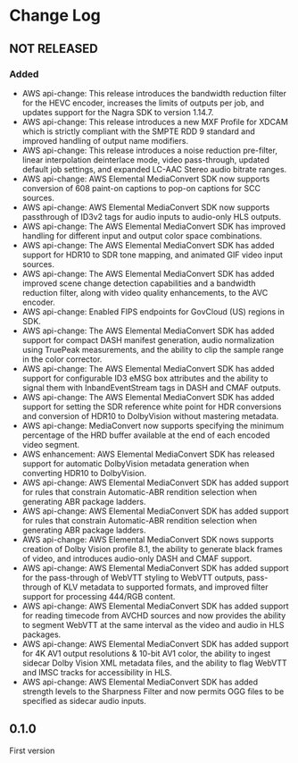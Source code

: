 # Change Log

## NOT RELEASED

### Added

- AWS api-change: This release introduces the bandwidth reduction filter for the HEVC encoder, increases the limits of outputs per job, and updates support for the Nagra SDK to version 1.14.7.
- AWS api-change: This release introduces a new MXF Profile for XDCAM which is strictly compliant with the SMPTE RDD 9 standard and improved handling of output name modifiers.
- AWS api-change: This release introduces a noise reduction pre-filter, linear interpolation deinterlace mode, video pass-through, updated default job settings, and expanded LC-AAC Stereo audio bitrate ranges.
- AWS api-change: AWS Elemental MediaConvert SDK now supports conversion of 608 paint-on captions to pop-on captions for SCC sources.
- AWS api-change: AWS Elemental MediaConvert SDK now supports passthrough of ID3v2 tags for audio inputs to audio-only HLS outputs.
- AWS api-change: The AWS Elemental MediaConvert SDK has improved handling for different input and output color space combinations.
- AWS api-change: The AWS Elemental MediaConvert SDK has added support for HDR10 to SDR tone mapping, and animated GIF video input sources.
- AWS api-change: The AWS Elemental MediaConvert SDK has added improved scene change detection capabilities and a bandwidth reduction filter, along with video quality enhancements, to the AVC encoder.
- AWS api-change: Enabled FIPS endpoints for GovCloud (US) regions in SDK.
- AWS api-change: The AWS Elemental MediaConvert SDK has added support for compact DASH manifest generation, audio normalization using TruePeak measurements, and the ability to clip the sample range in the color corrector.
- AWS api-change: The AWS Elemental MediaConvert SDK has added support for configurable ID3 eMSG box attributes and the ability to signal them with InbandEventStream tags in DASH and CMAF outputs.
- AWS api-change: The AWS Elemental MediaConvert SDK has added support for setting the SDR reference white point for HDR conversions and conversion of HDR10 to DolbyVision without mastering metadata.
- AWS api-change: MediaConvert now supports specifying the minimum percentage of the HRD buffer available at the end of each encoded video segment.
- AWS enhancement: AWS Elemental MediaConvert SDK has released support for automatic DolbyVision metadata generation when converting HDR10 to DolbyVision.
- AWS api-change: AWS Elemental MediaConvert SDK has added support for rules that constrain Automatic-ABR rendition selection when generating ABR package ladders.
- AWS api-change: AWS Elemental MediaConvert SDK has added support for rules that constrain Automatic-ABR rendition selection when generating ABR package ladders.
- AWS api-change: AWS Elemental MediaConvert SDK nows supports creation of Dolby Vision profile 8.1, the ability to generate black frames of video, and introduces audio-only DASH and CMAF support.
- AWS api-change: AWS Elemental MediaConvert SDK has added support for the pass-through of WebVTT styling to WebVTT outputs, pass-through of KLV metadata to supported formats, and improved filter support for processing 444/RGB content.
- AWS api-change: AWS Elemental MediaConvert SDK has added support for reading timecode from AVCHD sources and now provides the ability to segment WebVTT at the same interval as the video and audio in HLS packages.
- AWS api-change: AWS Elemental MediaConvert SDK has added support for 4K AV1 output resolutions & 10-bit AV1 color, the ability to ingest sidecar Dolby Vision XML metadata files, and the ability to flag WebVTT and IMSC tracks for accessibility in HLS.
- AWS api-change: AWS Elemental MediaConvert SDK has added strength levels to the Sharpness Filter and now permits OGG files to be specified as sidecar audio inputs.

## 0.1.0

First version
